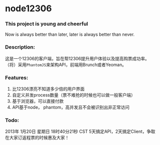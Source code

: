 node12306
=========
### This project is young and cheerful
Now is always better than later,
later is always better than never.

### Description:
这是一个12306的客户端，旨在帮12306提升用户体验以及提高购票成功率。
（将）采用`PhantomJS`来架构API，前端用Brunch或者Yeoman。

### Features:
1.  比12306漂亮不知道多少倍的用户界面
2.  自定义并发process数量（票不难抢的时候也可以做一般客户端）
3.  基于浏览器，可以直接付款
4.  API基于node， phantom，高并发且不会被识别出非正常访问

### Todo:
2013年 1月20日 星期日 18时40分21秒 CST
5天搞定API，2天搞定Client，争取在大家订返程票的时候惠及大家！
